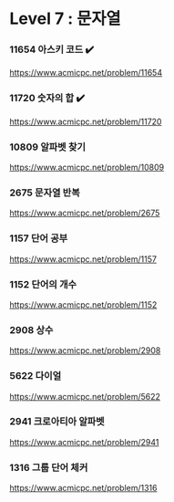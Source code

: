 Level 7 : 문자열
===

### 11654	아스키 코드 ✔️
https://www.acmicpc.net/problem/11654

### 11720	숫자의 합 ✔️
https://www.acmicpc.net/problem/11720

### 10809	알파벳 찾기
https://www.acmicpc.net/problem/10809

### 2675	문자열 반복
https://www.acmicpc.net/problem/2675

### 1157	단어 공부
https://www.acmicpc.net/problem/1157

### 1152	단어의 개수
https://www.acmicpc.net/problem/1152

### 2908	상수
https://www.acmicpc.net/problem/2908

### 5622	다이얼
https://www.acmicpc.net/problem/5622

### 2941	크로아티아 알파벳
https://www.acmicpc.net/problem/2941

### 1316	그룹 단어 체커
https://www.acmicpc.net/problem/1316
